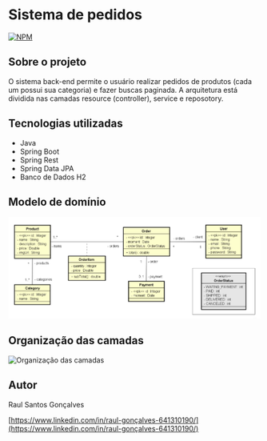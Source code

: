 # Sistema de pedidos
[![NPM](https://img.shields.io/npm/l/react)](https://github.com/RaulGoncalvesRSG/spring-rest-api-jpa/blob/main/LICENSE)

## Sobre o projeto
O sistema back-end permite o usuário realizar pedidos de produtos (cada um possui sua categoria) e fazer buscas paginada. A arquitetura está dividida nas camadas resource (controller), service e reposotory.

## Tecnologias utilizadas
* Java
* Spring Boot
* Spring Rest
* Spring Data JPA
* Banco de Dados H2

## Modelo de domínio
![Modelo de Domínio](imagens/uml.png)

## Organização das camadas
![Organização das camadas](camadas/uml.png)

## Autor
Raul Santos Gonçalves

[https://www.linkedin.com/in/raul-gonçalves-641310190/](https://www.linkedin.com/in/raul-gonçalves-641310190/)
